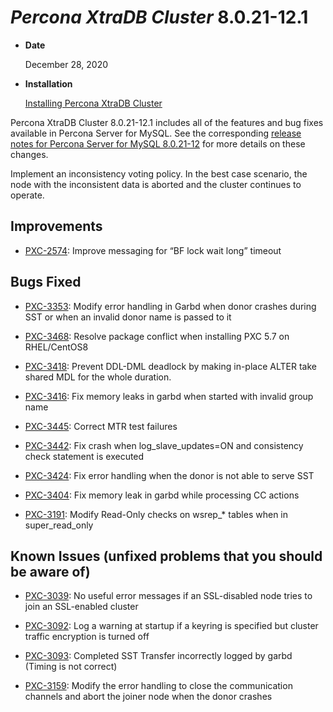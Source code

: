 # *Percona XtraDB Cluster* 8.0.21-12.1


* **Date**

    December 28, 2020



* **Installation**

    [Installing Percona XtraDB Cluster](https://www.percona.com/doc/percona-xtradb-cluster/8.0/install/index.html)


Percona XtraDB Cluster 8.0.21-12.1 includes all of the features and bug fixes available in Percona Server for MySQL. See the corresponding [release notes for Percona Server for MySQL 8.0.21-12](https://www.percona.com/doc/percona-server/LATEST/release-notes/Percona-Server-8.0.21-12.html) for more details on these changes.

Implement an inconsistency voting policy. In the best case scenario, the node with the inconsistent data is aborted and the cluster continues to operate.

## Improvements


* [PXC-2574](https://jira.percona.com/browse/PXC-2574): Improve messaging for “BF lock wait long” timeout

## Bugs Fixed


* [PXC-3353](https://jira.percona.com/browse/PXC-3353): Modify error handling in Garbd when donor crashes during SST or when an invalid donor name is passed to it


* [PXC-3468](https://jira.percona.com/browse/PXC-3468): Resolve package conflict when installing PXC 5.7 on RHEL/CentOS8


* [PXC-3418](https://jira.percona.com/browse/PXC-3418): Prevent DDL-DML deadlock by making in-place ALTER take shared MDL for the whole duration.


* [PXC-3416](https://jira.percona.com/browse/PXC-3416): Fix memory leaks in garbd when started with invalid group name


* [PXC-3445](https://jira.percona.com/browse/PXC-3445): Correct MTR test failures


* [PXC-3442](https://jira.percona.com/browse/PXC-3442): Fix crash when log_slave_updates=ON and consistency check statement is executed


* [PXC-3424](https://jira.percona.com/browse/PXC-3424): Fix error handling when the donor is not able to serve SST


* [PXC-3404](https://jira.percona.com/browse/PXC-3404): Fix memory leak in garbd while processing CC actions


* [PXC-3191](https://jira.percona.com/browse/PXC-3191): Modify Read-Only checks on wsrep_\* tables when in super_read_only

## Known Issues (unfixed problems that you should be aware of)


* [PXC-3039](https://jira.percona.com/browse/PXC-3039): No useful error messages if an SSL-disabled node tries to join an SSL-enabled cluster


* [PXC-3092](https://jira.percona.com/browse/PXC-3092): Log a warning at startup if a keyring is specified but cluster traffic encryption is turned off


* [PXC-3093](https://jira.percona.com/browse/PXC-3093): Completed SST Transfer incorrectly logged by garbd (Timing is not correct)


* [PXC-3159](https://jira.percona.com/browse/PXC-3159): Modify the error handling to close the communication channels and abort the joiner node when the donor crashes
